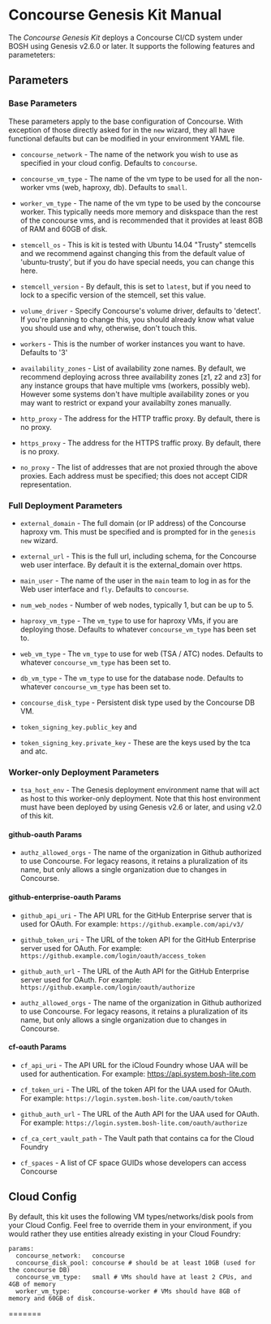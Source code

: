 # Concourse Genesis Kit Manual

The *Concourse Genesis Kit* deploys a Concourse CI/CD system under BOSH using
Genesis v2.6.0 or later.  It supports the following features and parameteters:

## Parameters

### Base Parameters

These parameters apply to the base configuration of Concourse.  With exception
of those directly asked for in the `new` wizard, they all have functional
defaults but can be modified in your environment YAML file.

- `concourse_network` - The name of the network you wish to use as specified
  in your cloud config.  Defaults to `concourse`.

- `concourse_vm_type` - The name of the vm type to be used for all the
  non-worker vms (web, haproxy, db).  Defaults to `small`.

- `worker_vm_type` - The name of the vm type to be used by the concourse
  worker.  This typically needs more memory and diskspace than the rest of the
  concourse vms, and is recommended that it provides at least 8GB of RAM and
  60GB of disk.

- `stemcell_os` - This is kit is tested with Ubuntu 14.04 "Trusty" stemcells
  and we recommend against changing this from the default value of
  'ubuntu-trusty', but if you do have special needs, you can change this here.

- `stemcell_version` - By default, this is set to `latest`, but if you need to
  lock to a specific version of the stemcell, set this value.

- `volume_driver` - Specify Concourse's volume driver, defaults to 'detect'.
  If you're planning to change this, you should already know what value you
  should use and why, otherwise, don't touch this.

- `workers` - This is the number of worker instances you want to have.
  Defaults to '3'

- `availability_zones` - List of availability zone names. By default, we
  recommend deploying across three availability zones [z1, z2 and z3]  for any
  instance groups that have multiple vms (workers, possibly web).  However
  some systems don't have multiple availability zones or you may want to
  restrict or expand your availabilty zones manually.

- `http_proxy` - The address for the HTTP traffic proxy.  By default, there is
  no proxy.

- `https_proxy` - The address for the HTTPS traffic proxy.  By default, there is
  no proxy.

- `no_proxy` - The list of addresses that are not proxied through the above
  proxies.  Each address must be specified; this does not accept CIDR
  representation.


### Full Deployment Parameters

- `external_domain` - The full domain (or IP address) of the Concourse haproxy
  vm.  This must be specified and is prompted for in the `genesis new` wizard.

- `external_url` - This is the full url, including schema, for the Concourse
  web user interface.  By default it is the external\_domain over https.

- `main_user` - The name of the user in the `main` team to log in as for the
  Web user interface and `fly`.  Defaults to `concourse`.

- `num_web_nodes` - Number of web nodes, typically 1, but can be up to 5.

- `haproxy_vm_type` - The `vm_type` to use for haproxy VMs, if you are
  deploying those.  Defaults to whatever `concourse_vm_type` has been set
  to.

- `web_vm_type` - The `vm_type` to use for web (TSA / ATC) nodes.  Defaults to
  whatever `concourse_vm_type` has been set to.

- `db_vm_type` - The `vm_type` to use for the database node.  Defaults to
  whatever `concourse_vm_type` has been set to.

- `concourse_disk_type` - Persistent disk type used by the Concourse DB VM.

-  `token_signing_key.public_key` and
-  `token_signing_key.private_key` - These are the keys used by the tca and atc.

### Worker-only Deployment Parameters

- `tsa_host_env` - The Genesis deployment environment name that will act as
  host to this worker-only deployment.  Note that this host environment must
  have been deployed by using Genesis v2.6 or later, and using v2.0 of this kit.


#### github-oauth Params

- `authz_allowed_orgs` - The name of the organization in Github authorized to
  use Concourse.  For legacy reasons, it retains a pluralization of its name,
  but only allows a single organization due to changes in Concourse.

#### github-enterprise-oauth Params

- `github_api_uri` - The API URL for the GitHub Enterprise server that is used
  for OAuth.  For example: `https://github.example.com/api/v3/`

- `github_token_uri` - The URL of the token API for the GitHub Enterprise server
  used for OAuth.  For example:  `https://github.example.com/login/oauth/access_token`

- `github_auth_url` - The URL of the Auth API for the GitHub Enterprise server
  used for OAuth.  For example:  `https://github.example.com/login/oauth/authorize`

- `authz_allowed_orgs` - The name of the organization in Github authorized to
  use Concourse.  For legacy reasons, it retains a pluralization of its name,
  but only allows a single organization due to changes in Concourse.

#### cf-oauth Params

- `cf_api_uri` - The API URL for the iCloud Foundry whose UAA will be used for
  authentication.  For example: https://api.system.bosh-lite.com

- `cf_token_uri` - The URL of the token API for the UAA used for OAuth.  For
  example: `https://login.system.bosh-lite.com/oauth/token`

- `github_auth_url` - The URL of the Auth API for the UAA used for OAuth.  For
  example: `https://login.system.bosh-lite.com/oauth/authorize`

- `cf_ca_cert_vault_path` - The Vault path that contains ca for the Cloud Foundry

- `cf_spaces` - A list of CF space GUIDs whose developers can access Concourse


## Cloud Config

By default, this kit uses the following VM types/networks/disk pools from your
Cloud Config. Feel free to override them in your environment, if you would
rather they use entities already existing in your Cloud Foundry:

```
params:
  concourse_network:   concourse
  concourse_disk_pool: concourse # should be at least 10GB (used for the concourse DB)
  concourse_vm_type:   small # VMs should have at least 2 CPUs, and 4GB of memory
  worker_vm_type:      concourse-worker # VMs should have 8GB of memory and 60GB of disk.
```
=======

